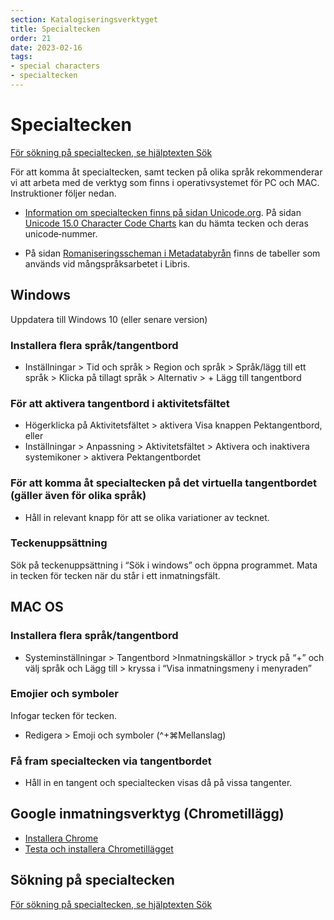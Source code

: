 ```yaml
---
section: Katalogiseringsverktyget
title: Specialtecken
order: 21
date: 2023-02-16
tags:
- special characters
- specialtecken
---
```


# Specialtecken

[För sökning på specialtecken, se hjälptexten Sök](https://libris.kb.se/katalogisering/help/search#specialtecken)

För att komma åt specialtecken, samt tecken på olika språk rekommenderar vi att arbeta med de verktyg som finns i operativsystemet för PC och MAC. Instruktioner följer nedan.

* [Information om specialtecken finns på sidan Unicode.org](https://home.unicode.org/). På sidan [Unicode 15.0 Character Code Charts](http://www.unicode.org/charts/) kan du hämta tecken och deras unicode‐nummer.

* På sidan [Romaniseringsscheman i Metadatabyrån](https://metadatabyran.kb.se/beskrivning/specialanvisningar/mangsprak/romaniseringsscheman) finns de tabeller som används vid mångspråksarbetet i Libris.

## Windows 
Uppdatera till Windows 10 (eller senare version)

### Installera flera språk/tangentbord 
* Inställningar > Tid och språk > Region och språk > Språk/lägg till ett språk > Klicka på tillagt språk > Alternativ > + Lägg till tangentbord 

### För att aktivera tangentbord i aktivitetsfältet
* Högerklicka på Aktivitetsfältet > aktivera Visa knappen Pektangentbord, eller
* Inställningar > Anpassning > Aktivitetsfältet > Aktivera och inaktivera systemikoner > aktivera Pektangentbordet 

### För att komma åt specialtecken på det virtuella tangentbordet (gäller även för olika språk) 
* Håll in relevant knapp för att se olika variationer av tecknet.

### Teckenuppsättning
Sök på teckenuppsättning i “Sök i windows” och öppna programmet. Mata in tecken för tecken när du står i ett inmatningsfält. 

## MAC OS

### Installera flera språk/tangentbord 
* Systeminställningar > Tangentbord >Inmatningskällor > tryck på “+” och välj språk och Lägg till > kryssa i “Visa inmatningsmeny i menyraden”

### Emojier och symboler
Infogar tecken för tecken. 	
* Redigera > Emoji och symboler (^+⌘Mellanslag)

### Få fram specialtecken via tangentbordet
* Håll in en tangent och specialtecken visas då på vissa tangenter.

## Google inmatningsverktyg (Chrometillägg)

* [Installera Chrome](https://support.google.com/chrome/answer/95346?co=GENIE.Platform%3DDesktop&hl=sv)
* [Testa och installera Chrometillägget](https://www.google.com/inputtools/try/)

## Sökning på specialtecken
[För sökning på specialtecken, se hjälptexten Sök](https://libris.kb.se/katalogisering/help/search#specialtecken)
